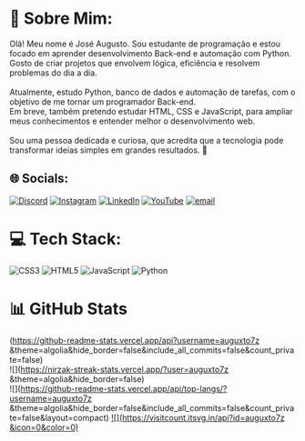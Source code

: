 # 💫 Sobre Mim:
Olá! Meu nome é José Augusto. Sou estudante de programação e estou focado em aprender desenvolvimento Back-end e automação com Python. Gosto de criar projetos que envolvem lógica, eficiência e resolvem problemas do dia a dia.<br><br>Atualmente, estudo Python, banco de dados e automação de tarefas, com o objetivo de me tornar um programador Back-end.<br>Em breve, também pretendo estudar HTML, CSS e JavaScript, para ampliar meus conhecimentos e entender melhor o desenvolvimento web.<br><br>Sou uma pessoa dedicada e curiosa, que acredita que a tecnologia pode transformar ideias simples em grandes resultados. 🚀<br>


## 🌐 Socials:
[![Discord](https://img.shields.io/badge/Discord-%237289DA.svg?logo=discord&logoColor=white)](https://discord.gg/auguxto7z ) [![Instagram](https://img.shields.io/badge/Instagram-%23E4405F.svg?logo=Instagram&logoColor=white)](https://instagram.com/https://www.instagram.com/auguxto7z?igsh=MXduMHdpeTNsaWh1NA==) [![LinkedIn](https://img.shields.io/badge/LinkedIn-%230077B5.svg?logo=linkedin&logoColor=white)](https://linkedin.com/in/https://www.linkedin.com/in/jos%C3%A9-augusto-132152360?utm_source=share&utm_campaign=share_via&utm_content=profile&utm_medium=android_app) [![YouTube](https://img.shields.io/badge/YouTube-%23FF0000.svg?logo=YouTube&logoColor=white)](https://youtube.com/@https://youtube.com/@auguxto7z_dev?si=lyWXoPt0jm5vxBhS) [![email](https://img.shields.io/badge/Email-D14836?logo=gmail&logoColor=white)](mailto:natividadeaugusto812@gmail.com) 

# 💻 Tech Stack:
![CSS3](https://img.shields.io/badge/css3-%231572B6.svg?style=for-the-badge&logo=css3&logoColor=white) ![HTML5](https://img.shields.io/badge/html5-%23E34F26.svg?style=for-the-badge&logo=html5&logoColor=white) ![JavaScript](https://img.shields.io/badge/javascript-%23323330.svg?style=for-the-badge&logo=javascript&logoColor=%23F7DF1E) ![Python](https://img.shields.io/badge/python-3670A0?style=for-the-badge&logo=python&logoColor=ffdd54)
# 📊 GitHub Stats
(https://github-readme-stats.vercel.app/api?username=auguxto7z &theme=algolia&hide_border=false&include_all_commits=false&count_private=false)<br/>
![](https://nirzak-streak-stats.vercel.app/?user=auguxto7z &theme=algolia&hide_border=false)<br/>
![](https://github-readme-stats.vercel.app/api/top-langs/?username=auguxto7z &theme=algolia&hide_border=false&include_all_commits=false&count_private=false&layout=compact)
[![](https://visitcount.itsvg.in/api?id=auguxto7z &icon=0&color=0)](https://visitcount.itsvg.in)

<!-- Proudly created with GPRM ( https://gprm.itsvg.in ) -->
